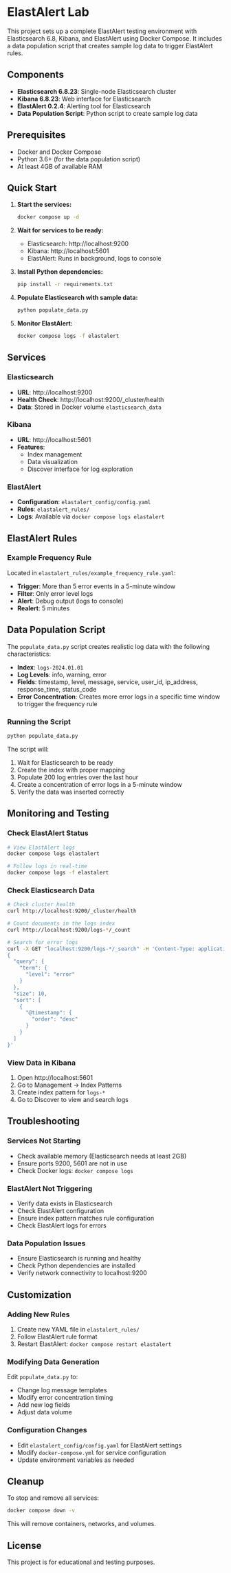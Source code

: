 # ElastAlert Lab

This project sets up a complete ElastAlert testing environment with Elasticsearch 6.8, Kibana, and ElastAlert using Docker Compose. It includes a data population script that creates sample log data to trigger ElastAlert rules.

## Components

- **Elasticsearch 6.8.23**: Single-node Elasticsearch cluster
- **Kibana 6.8.23**: Web interface for Elasticsearch
- **ElastAlert 0.2.4**: Alerting tool for Elasticsearch
- **Data Population Script**: Python script to create sample log data

## Prerequisites

- Docker and Docker Compose
- Python 3.6+ (for the data population script)
- At least 4GB of available RAM

## Quick Start

1. **Start the services:**
   ```bash
   docker compose up -d
   ```

2. **Wait for services to be ready:**
   - Elasticsearch: http://localhost:9200
   - Kibana: http://localhost:5601
   - ElastAlert: Runs in background, logs to console

3. **Install Python dependencies:**
   ```bash
   pip install -r requirements.txt
   ```

4. **Populate Elasticsearch with sample data:**
   ```bash
   python populate_data.py
   ```

5. **Monitor ElastAlert:**
   ```bash
   docker compose logs -f elastalert
   ```

## Services

### Elasticsearch
- **URL**: http://localhost:9200
- **Health Check**: http://localhost:9200/_cluster/health
- **Data**: Stored in Docker volume `elasticsearch_data`

### Kibana
- **URL**: http://localhost:5601
- **Features**: 
  - Index management
  - Data visualization
  - Discover interface for log exploration

### ElastAlert
- **Configuration**: `elastalert_config/config.yaml`
- **Rules**: `elastalert_rules/`
- **Logs**: Available via `docker compose logs elastalert`

## ElastAlert Rules

### Example Frequency Rule
Located in `elastalert_rules/example_frequency_rule.yaml`:

- **Trigger**: More than 5 error events in a 5-minute window
- **Filter**: Only error level logs
- **Alert**: Debug output (logs to console)
- **Realert**: 5 minutes

## Data Population Script

The `populate_data.py` script creates realistic log data with the following characteristics:

- **Index**: `logs-2024.01.01`
- **Log Levels**: info, warning, error
- **Fields**: timestamp, level, message, service, user_id, ip_address, response_time, status_code
- **Error Concentration**: Creates more error logs in a specific time window to trigger the frequency rule

### Running the Script

```bash
python populate_data.py
```

The script will:
1. Wait for Elasticsearch to be ready
2. Create the index with proper mapping
3. Populate 200 log entries over the last hour
4. Create a concentration of error logs in a 5-minute window
5. Verify the data was inserted correctly

## Monitoring and Testing

### Check ElastAlert Status
```bash
# View ElastAlert logs
docker compose logs elastalert

# Follow logs in real-time
docker compose logs -f elastalert
```

### Check Elasticsearch Data
```bash
# Check cluster health
curl http://localhost:9200/_cluster/health

# Count documents in the logs index
curl http://localhost:9200/logs-*/_count

# Search for error logs
curl -X GET "localhost:9200/logs-*/_search" -H 'Content-Type: application/json' -d'
{
  "query": {
    "term": {
      "level": "error"
    }
  },
  "size": 10,
  "sort": [
    {
      "@timestamp": {
        "order": "desc"
      }
    }
  ]
}'
```

### View Data in Kibana
1. Open http://localhost:5601
2. Go to Management → Index Patterns
3. Create index pattern for `logs-*`
4. Go to Discover to view and search logs

## Troubleshooting

### Services Not Starting
- Check available memory (Elasticsearch needs at least 2GB)
- Ensure ports 9200, 5601 are not in use
- Check Docker logs: `docker compose logs`

### ElastAlert Not Triggering
- Verify data exists in Elasticsearch
- Check ElastAlert configuration
- Ensure index pattern matches rule configuration
- Check ElastAlert logs for errors

### Data Population Issues
- Ensure Elasticsearch is running and healthy
- Check Python dependencies are installed
- Verify network connectivity to localhost:9200

## Customization

### Adding New Rules
1. Create new YAML file in `elastalert_rules/`
2. Follow ElastAlert rule format
3. Restart ElastAlert: `docker compose restart elastalert`

### Modifying Data Generation
Edit `populate_data.py` to:
- Change log message templates
- Modify error concentration timing
- Add new log fields
- Adjust data volume

### Configuration Changes
- Edit `elastalert_config/config.yaml` for ElastAlert settings
- Modify `docker-compose.yml` for service configuration
- Update environment variables as needed

## Cleanup

To stop and remove all services:
```bash
docker compose down -v
```

This will remove containers, networks, and volumes.

## License

This project is for educational and testing purposes. 